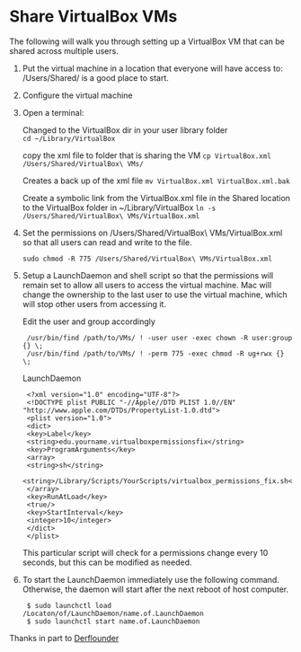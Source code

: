 # Share VirtualBox VMs

The following will walk you through setting up a VirtualBox VM that can be shared across multiple users.

1. Put the virtual machine in a location that everyone will have access to: /Users/Shared/ is a good place to start.
2. Configure the virtual machine
3. Open a terminal:

    Changed to the VirtualBox dir in your user library folder  
    `cd ~/Library/VirtualBox`

    copy the xml file to folder that is sharing the VM
    `cp VirtualBox.xml /Users/Shared/VirtualBox\ VMs/`

    Creates a back up of the xml file
    `mv VirtualBox.xml VirtualBox.xml.bak`

    Create a symbolic link from the VirtualBox.xml file in the Shared location to the VirtualBox folder in ~/Library/VirtualBox
    `ln -s /Users/Shared/VirtualBox\ VMs/VirtualBox.xml`

4. Set the permissions on /Users/Shared/VirtualBox\ VMs/VirtualBox.xml so that all users can read and write to the file.

    `sudo chmod -R 775 /Users/Shared/VirtualBox\ VMs/VirtualBox.xml`

5. Setup a LaunchDaemon and shell script so that the permissions will remain set to allow all users to access the virtual machine. Mac will change the ownership to the last user to use the virtual machine, which will stop other users from accessing it.

    Edit the user and group accordingly

        /usr/bin/find /path/to/VMs/ ! -user user -exec chown -R user:group {} \;
        /usr/bin/find /path/to/VMs/ ! -perm 775 -exec chmod -R ug+rwx {} \;

    LaunchDaemon

        <?xml version="1.0" encoding="UTF-8"?>
        <!DOCTYPE plist PUBLIC "-//Apple//DTD PLIST 1.0//EN" "http://www.apple.com/DTDs/PropertyList-1.0.dtd">
        <plist version="1.0">
        <dict>
        <key>Label</key>
        <string>edu.yourname.virtualboxpermissionsfix</string>
        <key>ProgramArguments</key>
        <array>
        <string>sh</string>
        <string>/Library/Scripts/YourScripts/virtualbox_permissions_fix.sh</string>
        </array>
        <key>RunAtLoad</key>
        <true/>
        <key>StartInterval</key>
        <integer>10</integer>
        </dict>
        </plist>

    This particular script will check for a permissions change every 10 seconds, but this can be modified as needed.

6. To start the LaunchDaemon immediately use the following command. Otherwise, the daemon will start after the next reboot of host computer.

        $ sudo launchctl load /Locaton/of/LaunchDaemon/name.of.LaunchDaemon
        $ sudo launchctl start name.of.LaunchDaemon

Thanks in part to [Derflounder](https://derflounder.wordpress.com/2011/10/26/configuring-a-virtualbox-vm-to-be-shared-by-multiple-users-on-the-same-mac/)
